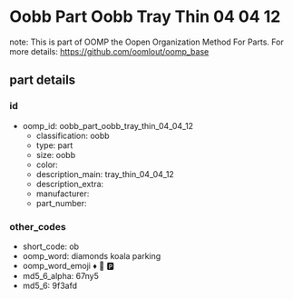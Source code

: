 # Oobb Part Oobb Tray Thin 04 04 12  

note: This is part of OOMP the Oopen Organization Method For Parts. For more details: https://github.com/oomlout/oomp_base

##  part details





### id
* oomp_id: oobb_part_oobb_tray_thin_04_04_12
  * classification: oobb
  * type: part
  * size: oobb
  * color: 
  * description_main: tray_thin_04_04_12
  * description_extra: 
  * manufacturer: 
  * part_number: 

### other_codes
* short_code: ob
* oomp_word: diamonds koala parking
* oomp_word_emoji :diamonds: :koala: :parking:
* md5_6_alpha: 67ny5
* md5_6: 9f3afd